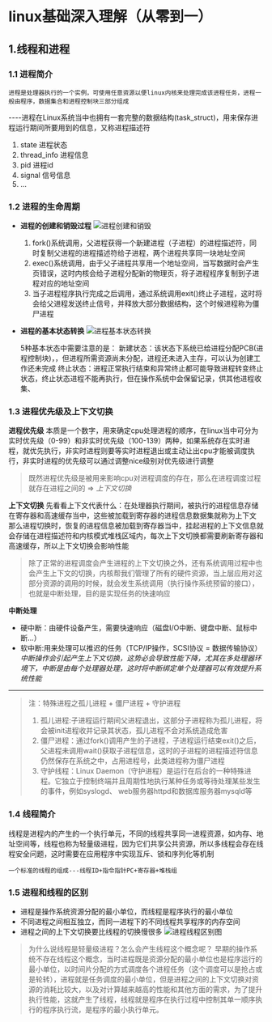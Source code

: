 # linux基础深入理解（从零到一）

## 1.线程和进程

### 1.1 进程简介 
    进程是处理器执行的一个实例，可使用任意资源以便linux内核来处理完成该进程任务，进程一般由程序，数据集合和进程控制块三部分组成

----进程在Linux系统当中也拥有一套完整的数据结构(task_struct)，用来保存进程运行期间所要用到的信息，又称进程描述符
1. state  进程状态
1. thread_info  进程信息
1. pid  进程id 
1. signal  信号信息
1. ...

### 1.2 进程的生命周期   
- **进程的创建和销毁过程**
![进程创建和销毁](https://xymbucket.oss-cn-beijing.aliyuncs.com/blogs/Images/20211122164337.png)

   1. fork()系统调用，父进程获得一个新建进程（子进程）的进程描述符，同时复制父进程的进程描述符给子进程，两个进程共享同一块地址空间
   1. exec()系统调用，由于父子进程共享用一个地址空间，当写数据时会产生页错误，这时内核会给子进程分配新的物理页，将子进程程序复制到子进程对应的地址空间
   1. 当子进程程序执行完成之后调用，通过系统调用exit()终止子进程，这时将会给父进程发送终止信号，并释放大部分数据结构，这个时候进程称为僵尸进程

- **进程的基本状态转换**
![进程基本状态转换](https://xymbucket.oss-cn-beijing.aliyuncs.com/blogs/Images/20211122174158.png)

    5种基本状态中需要注意的是：
    新建状态：该状态下系统已给进程分配PCB(进程控制块)，，但进程所需资源尚未分配，进程还未进入主存，可以认为创建工作还未完成
    终止状态：进程正常执行结束和异常终止都可能导致进程转变终止状态，终止状态进程不能再执行，但在操作系统中会保留记录，供其他进程收集、

### 1.3 进程优先级及上下文切换

**进程优先级**
本质是一个数字，用来确定cpu处理进程的顺序，在linux当中可分为实时优先级（0-99）和非实时优先级（100-139）两种，如果系统存在实时进程，就优先执行，非实时进程则要等实时进程退出或主动让出cpu才能被调度执行，非实时进程的优先级可以通过调整nice级别对优先级进行调整

>既然进程优先级是被用来影响cpu对进程调度的存在，那么在进程调度过程就存在进程之间的  => *上下文切换*

**上下文切换**
先看看上下文代表什么：在处理器执行期间，被执行的进程信息存储在寄存器和高速缓存当中，这些被加载到寄存器的进程信息数据集就称为上下文  
那么进程切换时，恢复的进程信息被加载到寄存器当中，挂起进程的上下文信息就会存储在进程描述符和内核模式堆栈区域内，每次上下文切换都需要刷新寄存器和高速缓存，所以上下文切换会影响性能

>除了正常的进程调度会产生进程的上下文切换之外，还有系统调用过程中也会产生上下文的切换，内核帮我们管理了所有的硬件资源，当上层应用对这部分资源的调用的时候，就会发生系统调用（执行操作系统预留的接口），也就是中断处理，目的是实现任务的快速响应

**中断处理**
- 硬中断：由硬件设备产生，需要快速响应（磁盘I/O中断、键盘中断、鼠标中断...）
- 软中断:用来处理可以推迟的任务（TCP/IP操作，SCSI协议 = 数据传输协议）
*中断操作会引起产生上下文切换，这势必会导致性能下降，尤其在多处理器环境下，中断是由每个处理器处理，这时将中断绑定单个处理器可以有效提升系统性能*

***

>注：特殊进程之孤儿进程 + 僵尸进程 + 守护进程
> 1. 孤儿进程:子进程运行期间父进程退出，这部分子进程称为孤儿进程，将会被init进程收并记录其状态，孤儿进程不会对系统造成危害
> 1. 僵尸进程：通过fork()调用产生的子进程，子进程运行结束exit()之后，父进程未调用wait()获取子进程信息，这时的子进程的进程描述符信息仍然保存在系统之中，占用进程号，此类进程称为僵尸进程
> 1. 守护线程：Linux Daemon（守护进程）是运行在后台的一种特殊进程。它独立于控制终端并且周期性地执行某种任务或等待处理某些发生的事件，例如syslogd、 web服务器httpd和数据库服务器mysqld等


### 1.4 线程简介

线程是进程内的产生的一个执行单元，不同的线程共享同一进程资源，如内存、地址空间等，线程也称为轻量级进程，因为它们共享公共资源，所以多线程会存在线程安全问题，这时需要在应用程序中实现互斥、锁和序列化等机制

    一个标准的线程的组成---线程ID+指令指针PC+寄存器+堆栈组

### 1.5 进程和线程的区别

- 进程是操作系统资源分配的最小单位，而线程是程序执行的最小单位
- 不同进程之间相互独立，而同一进程下的不同线程共享程序的内存空间
- 进程之间的上下文切换要比线程的切换慢很多
![进程线程区别图](https://xymbucket.oss-cn-beijing.aliyuncs.com/blogs/Images/20211123114400.png)

>为什么说线程是轻量级进程？怎么会产生线程这个概念呢？
早期的操作系统不存在线程这个概念，当时进程既是资源分配的最小单位也是程序运行的最小单位，以时间片分配的方式调度各个进程任务（这个调度可以是抢占或是轮转），进程就是任务调度的最小单位，但是进程之间的上下文切换对资源的消耗比较大，以及对计算越来越高的性能和其他方面的需求，为了提升执行性能，这就产生了线程，线程就是程序在执行过程中控制其单一顺序执行的程序执行流，是程序的最小执行单元。



